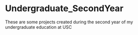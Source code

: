 # Undergraduate_SecondYear
These are some projects created during the second year of my undergraduate education at USC
